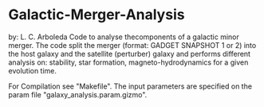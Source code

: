 # Galactic-Merger-Analysis
by: L. C. Arboleda
Code to analyse thecomponents of a galactic minor merger. 
The code split the merger (format: GADGET SNAPSHOT 1 or 2) into the host galaxy and the satellite (perturber) galaxy and 
performs different analysis on: stability, star formation, magneto-hydrodynamics for a given evolution time. 

For Compilation see "Makefile". The input parameters are specified  on the param file "galaxy_analysis.param.gizmo".

